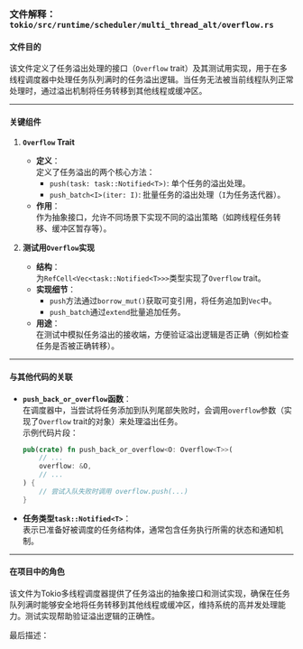 ### 文件解释：`tokio/src/runtime/scheduler/multi_thread_alt/overflow.rs`

#### **文件目的**
该文件定义了任务溢出处理的接口（`Overflow` trait）及其测试用实现，用于在多线程调度器中处理任务队列满时的任务溢出逻辑。当任务无法被当前线程队列正常处理时，通过溢出机制将任务转移到其他线程或缓冲区。

---

#### **关键组件**

1. **`Overflow` Trait**
   - **定义**：  
     定义了任务溢出的两个核心方法：
     - `push(task: task::Notified<T>)`: 单个任务的溢出处理。
     - `push_batch<I>(iter: I)`: 批量任务的溢出处理（`I`为任务迭代器）。
   - **作用**：  
     作为抽象接口，允许不同场景下实现不同的溢出策略（如跨线程任务转移、缓冲区暂存等）。

2. **测试用`Overflow`实现**
   - **结构**：  
     为`RefCell<Vec<task::Notified<T>>>`类型实现了`Overflow` trait。
   - **实现细节**：
     - `push`方法通过`borrow_mut()`获取可变引用，将任务追加到`Vec`中。
     - `push_batch`通过`extend`批量追加任务。
   - **用途**：  
     在测试中模拟任务溢出的接收端，方便验证溢出逻辑是否正确（例如检查任务是否被正确转移）。

---

#### **与其他代码的关联**
- **`push_back_or_overflow`函数**：  
  在调度器中，当尝试将任务添加到队列尾部失败时，会调用`overflow`参数（实现了`Overflow` trait的对象）来处理溢出任务。  
  示例代码片段：  
  ```rust
  pub(crate) fn push_back_or_overflow<O: Overflow<T>>(
      // ...
      overflow: &O,
      // ...
  ) {
      // 尝试入队失败时调用 overflow.push(...)
  }
  ```
- **任务类型`task::Notified<T>`**：  
  表示已准备好被调度的任务结构体，通常包含任务执行所需的状态和通知机制。

---

#### **在项目中的角色**
该文件为Tokio多线程调度器提供了任务溢出的抽象接口和测试实现，确保在任务队列满时能够安全地将任务转移到其他线程或缓冲区，维持系统的高并发处理能力。测试实现帮助验证溢出逻辑的正确性。

最后描述：  